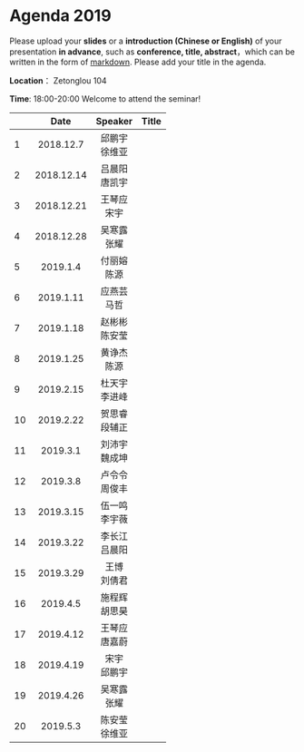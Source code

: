 # Agenda 2019
Please upload your **slides** or a **introduction (Chinese or English)** of your presentation **in advance**,
such as **conference, title, abstract**，which can be written in the form of [markdown](http://sspai.com/25137). Please add your title in the agenda.

**Location**： Zetonglou 104

**Time**: 18:00-20:00  Welcome to attend the seminar!

||Date|Speaker|Title|
|---|:---:|:---:|:---:|
|1|2018.12.7|邱鹏宇 <br>徐维亚|
|2|2018.12.14|吕晨阳<br>唐凯宇|
|3|2018.12.21|王琴应<br>宋宇|
|4|2018.12.28|吴寒露<br>张耀 |
|5|2019.1.4|付丽嫆<br>陈源|
|6|2019.1.11|应燕芸<br> 马哲|
|7|2019.1.18|赵彬彬<br>陈安莹|
|8|2019.1.25|黄诤杰<br>陈源|
|9|2019.2.15|杜天宇<br>李进峰|
|10|2019.2.22|贺思睿<br>段辅正|
|11|2019.3.1|刘沛宇<br>魏成坤|
|12|2019.3.8|卢令令 <br>周俊丰|
|13|2019.3.15|伍一鸣<br>李宇薇|
|14|2019.3.22|李长江<br>吕晨阳|
|15|2019.3.29|王博<br>刘倩君|
|16|2019.4.5|施程辉<br>胡思昊|
|17|2019.4.12|王琴应<br>唐嘉蔚|
|18|2019.4.19|宋宇<br>邱鹏宇|
|19|2019.4.26|吴寒露<br>张耀|
|20|2019.5.3|陈安莹<br>徐维亚|



